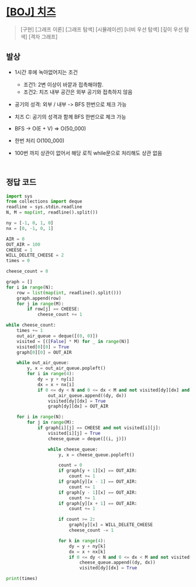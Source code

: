 # [[BOJ] 치즈](https://www.acmicpc.net/problem/2638)

> [구현] [그래프 이론] [그래프 탐색] [시뮬레이션] [너비 우선 탐색] [깊이 우선 탐색] [격자 그래프]

## 발상

- 1시간 후에 녹아없어지는 조건

  - 조건1: 2변 이상이 바깥과 접촉해야함.
  - 조건2: 치즈 내부 공간은 외부 공기와 접촉하지 않음

- 공기의 성격: 외부 / 내부 -> BFS 한번으로 체크 가능
- 치즈 C: 공기의 성격과 함께 BFS 한번으로 체크 가능
- BFS -> O(E + V) => O(50_000)
- 한번 처리 O(100_000)
- 100번 까지 상관이 없어서 해당 로직 while문으로 처리해도 상관 없음

## <br>정답 코드

```python
import sys
from collections import deque
readline = sys.stdin.readline
N, M = map(int, readline().split())

ny = [-1, 0, 1, 0]
nx = [0, -1, 0, 1]

AIR = 0
OUT_AIR = 100
CHEESE = 1
WILL_DELETE_CHEESE = 2
times = 0

cheese_count = 0

graph = []
for i in range(N):
    row = list(map(int, readline().split()))
    graph.append(row)
    for j in range(M):
        if row[j] == CHEESE:
            cheese_count += 1

while cheese_count:
    times += 1
    out_air_queue = deque([(0, 0)])
    visited = [([False] * M) for _ in range(N)]
    visited[0][0] = True
    graph[0][0] = OUT_AIR

    while out_air_queue:
        y, x = out_air_queue.popleft()
        for i in range(4):
            dy = y + ny[i]
            dx = x + nx[i]
            if 0 <= dy < N and 0 <= dx < M and not visited[dy][dx] and not graph[dy][dx] == CHEESE:
                out_air_queue.append((dy, dx))
                visited[dy][dx] = True
                graph[dy][dx] = OUT_AIR

    for i in range(N):
        for j in range(M):
            if graph[i][j] == CHEESE and not visited[i][j]:
                visited[i][j] = True
                cheese_queue = deque([(i, j)])

                while cheese_queue:
                    y, x = cheese_queue.popleft()

                    count = 0
                    if graph[y + 1][x] == OUT_AIR:
                        count += 1
                    if graph[y][x - 1] == OUT_AIR:
                        count += 1
                    if graph[y - 1][x] == OUT_AIR:
                        count += 1
                    if graph[y][x + 1] == OUT_AIR:
                        count += 1

                    if count >= 2:
                        graph[y][x] = WILL_DELETE_CHEESE
                        cheese_count -= 1

                    for k in range(4):
                        dy = y + ny[k]
                        dx = x + nx[k]
                        if 0 <= dy < N and 0 <= dx < M and not visited[dy][dx] and graph[dy][dx] == CHEESE:
                            cheese_queue.append((dy, dx))
                            visited[dy][dx] = True

print(times)
```
